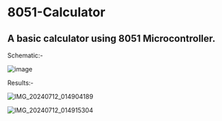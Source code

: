 # 8051-Calculator
## A basic calculator using 8051 Microcontroller.

Schematic:- 

![image](https://github.com/AgKing3242/8051-Calculator/assets/139226792/59995e38-a2ba-4cdc-b414-9513cb9e665d)

Results:-

![IMG_20240712_014904189](https://github.com/AgKing3242/8051-Calculator/assets/139226792/662a6f16-f5fa-430f-8dd1-4667c70f7c75)

![IMG_20240712_014915304](https://github.com/AgKing3242/8051-Calculator/assets/139226792/c92a25cf-9fa9-4445-acce-0ea2ce2f0731)
